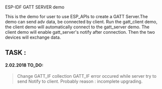 ESP-IDF GATT SERVER demo


This is the demo for user to use ESP_APIs to create a GATT Server.The demo can send adv data,
be connected by client. Run the gatt_client demo, the client demo will automatically connect
to the gatt_server demo. The client demo will enable gatt_server's notify after connection.
Then the two devices will exchange data.






## TASK :

#### 2.02.2018 TO_DO: 
>
>Change GATT_IF collection
>GATT_IF error occured while server try to send Notify to client.
>Probably reason : incomplete upgrading.
>